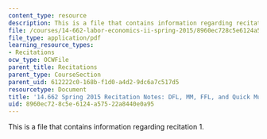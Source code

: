 ```yaml
---
content_type: resource
description: This is a file that contains information regarding recitation 1.
file: /courses/14-662-labor-economics-ii-spring-2015/8960ec728c5e6124a57522a8440e0a95_MIT14_662S15_Recitation1.pdf
file_type: application/pdf
learning_resource_types:
- Recitations
ocw_type: OCWFile
parent_title: Recitations
parent_type: CourseSection
parent_uid: 612222c0-168b-f1d0-a4d2-9dc6a7c517d5
resourcetype: Document
title: '14.662 Spring 2015 Recitation Notes: DFL, MM, FFL, and Quick Mundlak'
uid: 8960ec72-8c5e-6124-a575-22a8440e0a95
---
```

This is a file that contains information regarding recitation 1.

